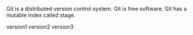Git is a distributed version control system.
Git is free software.
Git has a mutable index called stage.


version1
version2
version3

